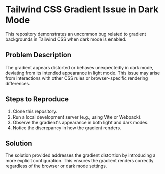 # Tailwind CSS Gradient Issue in Dark Mode

This repository demonstrates an uncommon bug related to gradient backgrounds in Tailwind CSS when dark mode is enabled.

## Problem Description

The gradient appears distorted or behaves unexpectedly in dark mode, deviating from its intended appearance in light mode. This issue may arise from interactions with other CSS rules or browser-specific rendering differences.

## Steps to Reproduce

1.  Clone this repository.
2.  Run a local development server (e.g., using Vite or Webpack).
3.  Observe the gradient's appearance in both light and dark modes.
4.  Notice the discrepancy in how the gradient renders.

## Solution

The solution provided addresses the gradient distortion by introducing a more explicit configuration. This ensures the gradient renders correctly regardless of the browser or dark mode settings.